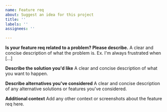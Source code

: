 ```yaml
---
name: Feature req
about: Suggest an idea for this project
title: ''
labels: ''
assignees: ''

---
```


**Is your feature req related to a problem? Please describe.**
A clear and concise description of what the problem is. Ex. I'm always frustrated when [...]

**Describe the solution you'd like**
A clear and concise description of what you want to happen.

**Describe alternatives you've considered**
A clear and concise description of any alternative solutions or features you've considered.

**Additional context**
Add any other context or screenshots about the feature req here.
